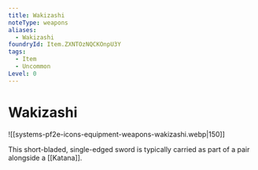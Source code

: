 ```yaml
---
title: Wakizashi
noteType: weapons
aliases:
  - Wakizashi
foundryId: Item.ZXNTOzNQCKOnpU3Y
tags:
  - Item
  - Uncommon
Level: 0
---
```


# Wakizashi
![[systems-pf2e-icons-equipment-weapons-wakizashi.webp|150]]

This short-bladed, single-edged sword is typically carried as part of a pair alongside a [[Katana]].
